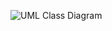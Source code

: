 ![UML Class Diagram](https://user-images.githubusercontent.com/74929461/150105700-d0d1fb95-b893-4b46-a04c-39504b4a008e.jpg)
